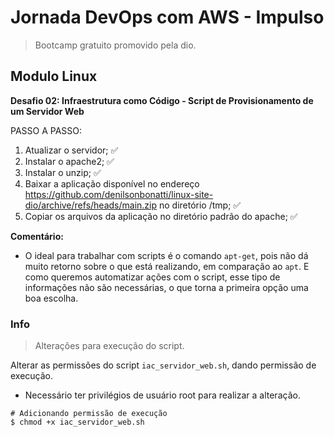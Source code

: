 # Jornada DevOps com AWS - Impulso

> Bootcamp gratuito promovido pela dio.

## Modulo Linux

**Desafio 02: Infraestrutura como Código - Script de Provisionamento de um Servidor Web**

PASSO A PASSO:

1. Atualizar o servidor; ✅
2. Instalar o apache2; ✅
3. Instalar o unzip; ✅
4. Baixar a aplicação disponível no endereço https://github.com/denilsonbonatti/linux-site-dio/archive/refs/heads/main.zip no diretório /tmp; ✅
5. Copiar os arquivos da aplicação no diretório padrão do apache; ✅

**Comentário:**

- O ideal para trabalhar com scripts é o comando `apt-get`, pois não dá muito retorno sobre o que está realizando, em comparação ao `apt`. E como queremos automatizar ações com o script, esse tipo de informações não são necessárias, o que torna a primeira opção uma boa escolha.

### Info

> Alterações para execução do script.

Alterar as permissões do script `iac_servidor_web.sh`, dando permissão de execução.

- Necessário ter privilégios de usuário root para realizar a alteração.

```ssh
# Adicionando permissão de execução
$ chmod +x iac_servidor_web.sh
```
